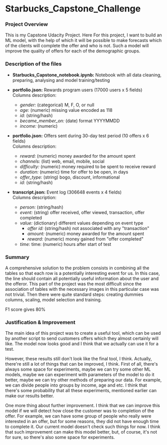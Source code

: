 # Starbucks_Capstone_Challenge

### Project Overview
This is my Capstone Udacity Project. Here For this project, I want to build an ML model, with the help of which it will be possible to make forecasts which of the clients will complete the offer and who is not. Such a model will improve the quality of offers for each of the demographic groups. 

### Description of the files 
- <b>Starbucks_Capstone_notebook.ipynb:</b> Notebook with all data cleaning, preparing, analysing and model training/testing

- <b>portfolio.json:</b> Rewards program users (17000 users x 5 fields) <br> Columns description:
  - <i>gender:</i> (categorical) M, F, O, or null
  - <i>age:</i> (numeric) missing value encoded as 118
  - <i>id:</i> (string/hash)
  - <i>became_member_on:</i> (date) format YYYYMMDD
  - <i>income:</i> (numeric)
  
- <b>portfolio.json:</b> Offers sent during 30-day test period (10 offers x 6 fields) <br> Columns description:
  - <i>reward:</i>  (numeric) money awarded for the amount spent
  - <i>channels:</i> (list) web, email, mobile, social
  - <i>difficulty:</i> (numeric) money required to be spent to receive reward
  - <i>duration:</i> (numeric) time for offer to be open, in days
  - <i>offer_type:</i> (string) bogo, discount, informational
  - <i>id:</i> (string/hash)
  
- <b>transcript.json:</b> Event log (306648 events x 4 fields) <br> Columns description:
  - <i>person:</i>  (string/hash)
  - <i>event:</i>  (string) offer received, offer viewed, transaction, offer completed
  - <i>value:</i>  (dictionary) different values depending on event type
    - <i>offer id:</i>  (string/hash) not associated with any "transaction"
    - <i>amount:</i>  (numeric) money awarded for the amount spent
    - <i>reward:</i>  (numeric) money gained from "offer completed"
  - <i>time:</i>  time: (numeric) hours after start of test
  
 ### Summary
A comprehensive solution to the problem consists in combining all the tables so that each row is a potentially interesting event for us. In this case, the line should contain all potentially useful information about the user and the offeror. This part of the project was the most difficult since the association of tables with the necessary images in this particular case was not trivial. Then there were quite standard steps: creating dummies columns, scaling, model selection and training. 
 
F1 score gives 80%

### Justification & Improvement
The main idea of this project was to create a useful tool, which can be used by another script to send customers offers which they almost certainly will like. The model now looks good and I think that we actually can use it for a test.

However, these results still don't look like the final tool, I think. Actually, there're still a lot of things that can be improved, I think. First of all, there's always some space for experiments, maybe we can try some other ML models, maybe we can experiment with parameters of the model to do it better, maybe we can try other methods of preparing our data. For example, we can divide people into groups by income, age and etc. I think that there's some probability that all these experiments, mentioned earlier can make our results better.

One more thing about further improvement. I think that we can improve this model if we will detect how close the customer was to completion of the offer. For example, we can have some group of people who really were interested in an offer, but for some reasons, they did not have enough time to complete it. Our current model doesn't check such things for now. I think that such improvement can make this model better, but, of course, it's not for sure, so there's also some space for experiments.
